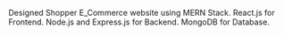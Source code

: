 Designed Shopper E_Commerce website using MERN Stack.
React.js for Frontend.
Node.js and Express.js for Backend.
MongoDB for Database.
